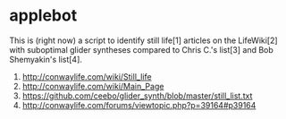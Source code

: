 # applebot

This is (right now) a script to identify still life[1] articles on the
LifeWiki[2] with suboptimal glider syntheses compared to Chris C.'s list[3]
and Bob Shemyakin's list[4].

1. http://conwaylife.com/wiki/Still_life
2. http://conwaylife.com/wiki/Main_Page
3. https://github.com/ceebo/glider_synth/blob/master/still_list.txt
4. http://conwaylife.com/forums/viewtopic.php?p=39164#p39164
